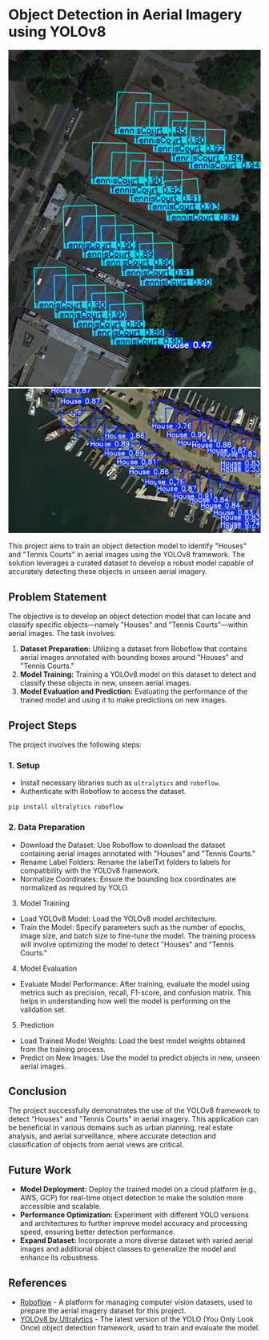 # Object Detection in Aerial Imagery using YOLOv8
![Img](predict_images/tenniscourt.png)
![Img](predict_images/house.png)


This project aims to train an object detection model to identify "Houses" and "Tennis Courts" in aerial images using the YOLOv8 framework. The solution leverages a curated dataset to develop a robust model capable of accurately detecting these objects in unseen aerial imagery.

## Problem Statement

The objective is to develop an object detection model that can locate and classify specific objects—namely "Houses" and "Tennis Courts"—within aerial images. The task involves:

1. **Dataset Preparation:** Utilizing a dataset from Roboflow that contains aerial images annotated with bounding boxes around "Houses" and "Tennis Courts."
2. **Model Training:** Training a YOLOv8 model on this dataset to detect and classify these objects in new, unseen aerial images.
3. **Model Evaluation and Prediction:** Evaluating the performance of the trained model and using it to make predictions on new images.

## Project Steps

The project involves the following steps:

### 1. Setup

- Install necessary libraries such as `ultralytics` and `roboflow`.
- Authenticate with Roboflow to access the dataset.

```
pip install ultralytics roboflow
````
### 2. Data Preparation
- Download the Dataset: Use Roboflow to download the dataset containing aerial images annotated with "Houses" and "Tennis Courts."
- Rename Label Folders: Rename the labelTxt folders to labels for compatibility with the YOLOv8 framework.
- Normalize Coordinates: Ensure the bounding box coordinates are normalized as required by YOLO.

3. Model Training
- Load YOLOv8 Model: Load the YOLOv8 model architecture.
- Train the Model: Specify parameters such as the number of epochs, image size, and batch size to fine-tune the model. The training process will involve optimizing the model to detect "Houses" and "Tennis Courts."

4. Model Evaluation
- Evaluate Model Performance: After training, evaluate the model using metrics such as precision, recall, F1-score, and confusion matrix. This helps in understanding how well the model is performing on the validation set.

5. Prediction
- Load Trained Model Weights: Load the best model weights obtained from the training process.
- Predict on New Images: Use the model to predict objects in new, unseen aerial images.

## Conclusion

The project successfully demonstrates the use of the YOLOv8 framework to detect "Houses" and "Tennis Courts" in aerial imagery. This application can be beneficial in various domains such as urban planning, real estate analysis, and aerial surveillance, where accurate detection and classification of objects from aerial views are critical.

## Future Work

- **Model Deployment:** Deploy the trained model on a cloud platform (e.g., AWS, GCP) for real-time object detection to make the solution more accessible and scalable.
- **Performance Optimization:** Experiment with different YOLO versions and architectures to further improve model accuracy and processing speed, ensuring better detection performance.
- **Expand Dataset:** Incorporate a more diverse dataset with varied aerial images and additional object classes to generalize the model and enhance its robustness.

## References

- [Roboflow](https://roboflow.com) - A platform for managing computer vision datasets, used to prepare the aerial imagery dataset for this project.
- [YOLOv8 by Ultralytics](https://github.com/ultralytics/ultralytics) - The latest version of the YOLO (You Only Look Once) object detection framework, used to train and evaluate the model.
